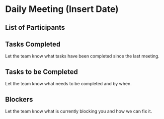 # Daily Meeting (Insert Date)

## List of Participants

## Tasks Completed 
Let the team know what tasks have been completed since the last meeting.

## Tasks to be Completed
Let the team know what needs to be completed and by when.

## Blockers
Let the team know what is currently blocking you and how we can fix it.




